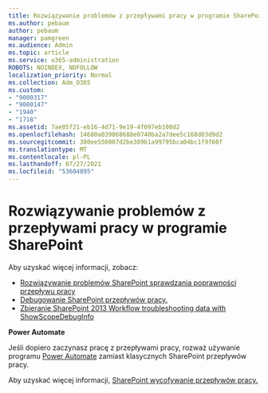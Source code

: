 ```yaml
---
title: Rozwiązywanie problemów z przepływami pracy w programie SharePoint
ms.author: pebaum
author: pebaum
manager: pamgreen
ms.audience: Admin
ms.topic: article
ms.service: o365-administration
ROBOTS: NOINDEX, NOFOLLOW
localization_priority: Normal
ms.collection: Adm_O365
ms.custom:
- "9000317"
- "9000147"
- "1940"
- "1718"
ms.assetid: 7ae05f21-eb16-4d71-9e19-4f097eb100d2
ms.openlocfilehash: 14680a039068688e0740ba2a7dee5c168d03d9d2
ms.sourcegitcommit: 380ee556007d2be389b1a99795bca04bc1f9f60f
ms.translationtype: MT
ms.contentlocale: pl-PL
ms.lasthandoff: 07/27/2021
ms.locfileid: "53604895"
---
```

# <a name="troubleshoot-workflows-in-sharepoint"></a>Rozwiązywanie problemów z przepływami pracy w programie SharePoint

Aby uzyskać więcej informacji, zobacz:

- [Rozwiązywanie problemów SharePoint sprawdzania poprawności przepływu pracy](/sharepoint/dev/general-development/troubleshooting-sharepoint-server-workflow-validation-errors-in-visio)
- [Debugowanie SharePoint przepływów pracy.](/sharepoint/dev/general-development/debugging-sharepoint-server-workflows)
- [Zbieranie SharePoint 2013 Workflow troubleshooting data with ShowScopeDebugInfo](/sharepoint/troubleshoot/workflows/gather-workflow-data)

**Power Automate**

Jeśli dopiero zaczynasz pracę z przepływami pracy, rozważ używanie programu [Power Automate](/power-automate/modern-approvals) zamiast klasycznych SharePoint przepływów pracy.

Aby uzyskać więcej informacji, [SharePoint wycofywanie przepływów pracy.](/alchemyinsights/sharepoint-workflows-retiring)
